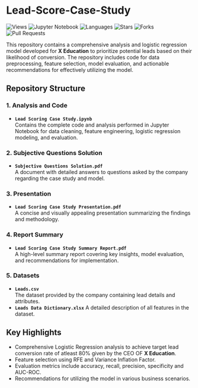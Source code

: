 # Lead-Score-Case-Study

![Views](https://visitor-badge.laobi.icu/badge?page_id=greenjack57.Lead-Scoring-Case-Study-)
![Jupyter Notebook](https://img.shields.io/badge/jupyter%20notebook-100.0%25-blue)
![Languages](https://img.shields.io/github/languages/count/greenjack57/Lead-Scoring-Case-Study-)
![Stars](https://img.shields.io/github/stars/greenjack57/Lead-Scoring-Case-Study-)
![Forks](https://img.shields.io/github/forks/greenjack57/Lead-Scoring-Case-Study-)
![Pull Requests](https://img.shields.io/github/issues-pr/greenjack57/Lead-Scoring-Case-Study-)

This repository contains a comprehensive analysis and logistic regression model developed for **X Education** to prioritize potential leads based on their likelihood of conversion. The repository includes code for data preprocessing, feature selection, model evaluation, and actionable recommendations for effectively utilizing the model.

## Repository Structure

### 1. Analysis and Code
- **`Lead Scoring Case Study.ipynb`**  
  Contains the complete code and analysis performed in Jupyter Notebook for data cleaning, feature engineering, logistic regression modeling, and evaluation.

### 2. Subjective Questions Solution
- **`Subjective Questions Solution.pdf`**  
  A document with detailed answers to questions asked by the company regarding the case study and model.

### 3. Presentation
- **`Lead Scoring Case Study Presentation.pdf`**  
  A concise and visually appealing presentation summarizing the findings and methodology.

### 4. Report Summary
- **`Lead Scoring Case Study Summary Report.pdf`**  
  A high-level summary report covering key insights, model evaluation, and recommendations for implementation.

### 5. Datasets
- **`Leads.csv`**  
  The dataset provided by the company containing lead details and attributes.  
- **`Leads Data Dictionary.xlsx`** 
  A detailed description of all features in the dataset.

## Key Highlights
- Comprehensive Logistic Regression analysis to achieve target lead conversion rate of atleast 80% given by the CEO OF **X Education**.
- Feature selection using RFE and Variance Inflation Factor.
- Evaluation metrics include accuracy, recall, precision, specificity and AUC-ROC.
- Recommendations for utilizing the model in various business scenarios.
